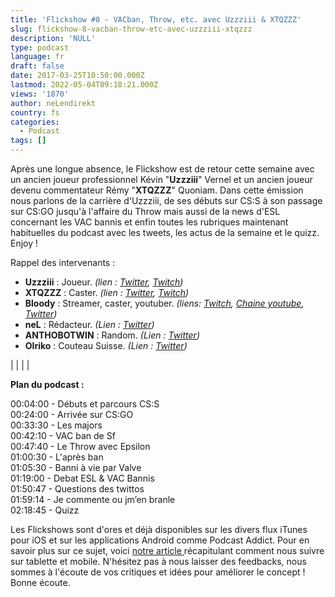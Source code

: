 ```yaml
---
title: 'Flickshow #8 - VACban, Throw, etc. avec Uzzziii & XTQZZZ'
slug: flickshow-8-vacban-throw-etc-avec-uzzziii-xtqzzz
description: 'NULL'
type: podcast
language: fr
draft: false
date: 2017-03-25T10:50:00.000Z
lastmod: 2022-05-04T09:18:21.000Z
views: '1870'
author: neLendirekt
country: fs
categories:
  - Podcast
tags: []
---
```

Après une longue absence, le Flickshow est de retour cette semaine avec un ancien joueur professionnel Kévin "**Uzzziii**" Vernel et un ancien joueur devenu commentateur Rémy "**XTQZZZ**" Quoniam. Dans cette émission nous parlons de la carrière d'Uzzziii, de ses débuts sur CS:S à son passage sur CS:GO jusqu'à l'affaire du Throw mais aussi de la news d'ESL concernant les VAC bannis et enfin toutes les rubriques maintenant habituelles du podcast avec les tweets, les actus de la semaine et le quizz. Enjoy !

Rappel des intervenants :

* **Uzzziii** : Joueur. _(lien : [Twitter](https://twitter.com/Uzzziii%5Fcsgo), [Twitch](https://www.twitch.tv/uzzziii%5Fcsgo))_
* **XTQZZZ** : Caster. _(lien : [Twitter](https://twitter.com/XTQZZZ), [Twitch](https://www.twitch.tv/xtqzzzz))_
* **Bloody** : Streamer, caster, youtuber. _(liens: [Twitch](https://www.twitch.tv/bloodysusu%5F), [Chaine youtube](https://www.youtube.com/channel/UCC0NyiY%5FPHwuLtmH5hloHUw), [Twitter](https://twitter.com/bloodySuSu))_
* **neL** : Rédacteur. _(Lien : [Twitter](https://twitter.com/neLendirekt))_
* **ANTHOBOTWIN** : Random. _(Lien : [Twitter](https://twitter.com/AnthobotwiN))_
* **Olriko** : Couteau Suisse. _(Lien : [Twitter](https://twitter.com/Olriko%5F42))_

|  |
|  |

  
**Plan du podcast :**

00:04:00 - Débuts et parcours CS:S  
00:24:00 - Arrivée sur CS:GO  
00:33:30 - Les majors  
00:42:10 - VAC ban de Sf  
00:47:40 - Le Throw avec Epsilon  
01:00:30 - L'après ban  
01:05:30 - Banni à vie par Valve  
01:19:00 - Debat ESL & VAC Bannis  
01:50:47 - Questions des twittos  
01:59:14 - Je commente ou jm’en branle  
02:18:45 - Quizz

Les Flickshows sont d'ores et déjà disponibles sur les divers flux iTunes pour iOS et sur les applications Android comme Podcast Addict. Pour en savoir plus sur ce sujet, voici [notre article ](https:///flash/comment-ecouter-le-flickshow-sur-telephone-et-tablette/209)récapitulant comment nous suivre sur tablette et mobile. N'hésitez pas à nous laisser des feedbacks, nous sommes à l'écoute de vos critiques et idées pour améliorer le concept ! Bonne écoute.
